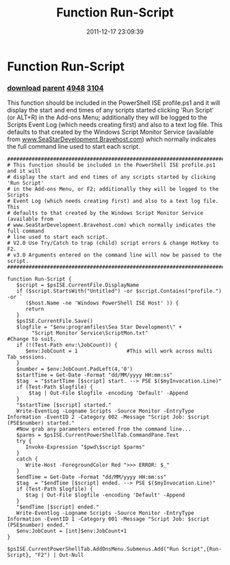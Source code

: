 ﻿---
pid:            3103
parent:         3094
children:       4948,3104
poster:         Archdeacon
title:          Function Run-Script
date:           2011-12-17 23:09:39
description:    This function should be included in the PowerShell ISE profile.ps1 and it will display the start and end times of any scripts started clicking 'Run Script' (or ALT+R) in the Add-ons Menu; additionally they will be logged to the Scripts Event Log (which needs creating first) and also to a text log file. This defaults to that created by the Windows Script Monitor Service (available from www.SeaStarDevelopment.Bravehost.com) which normally indicates the full command line used to start each script.
format:         posh
---

# Function Run-Script

### [download](3103.ps1) [parent](3094.md) [4948](4948.md) [3104](3104.md)

This function should be included in the PowerShell ISE profile.ps1 and it will display the start and end times of any scripts started clicking 'Run Script' (or ALT+R) in the Add-ons Menu; additionally they will be logged to the Scripts Event Log (which needs creating first) and also to a text log file. This defaults to that created by the Windows Script Monitor Service (available from www.SeaStarDevelopment.Bravehost.com) which normally indicates the full command line used to start each script.

```posh
#################################################################################
# This function should be included in the PowerShell ISE profile.ps1 and it will 
# display the start and end times of any scripts started by clicking 'Run Script'
# in the Add-ons Menu, or F2; additionally they will be logged to the Scripts
# Event Log (which needs creating first) and also to a text log file. This 
# defaults to that created by the Windows Script Monitor Service (available from 
# www.SeaStarDevelopment.Bravehost.com) which normally indicates the full command
# line used to start each script.
# V2.0 Use Try/Catch to trap (child) script errors & change Hotkey to F2.
# v3.0 Arguments entered on the command line will now be passed to the script.
#################################################################################

function Run-Script {
   $script = $psISE.CurrentFile.DisplayName
   if ($script.StartsWith("Untitled") -or $script.Contains("profile.") -or `
      ($host.Name -ne 'Windows PowerShell ISE Host' )) {
      return
   }
   $psISE.CurrentFile.Save()
   $logfile = "$env:programfiles\Sea Star Development\" + 
        "Script Monitor Service\ScriptMon.txt"                   #Change to suit.        
   if (!(Test-Path env:\JobCount)) {
      $env:JobCount = 1                #This will work across multi Tab sessions.
   }
   $number = $env:JobCount.PadLeft(4,'0')
   $startTime = Get-Date -Format "dd/MM/yyyy HH:mm:ss"
   $tag  = "$startTime [$script] start. --> PSE $($myInvocation.Line)"
   if (Test-Path $logfile) {
       $tag | Out-File $logfile -encoding 'Default' -Append
   }
   "$startTime [$script] started." 
   Write-EventLog -Logname Scripts -Source Monitor -EntryType Information -EventID 2 -Category 002 -Message "Script Job: $script (PSE$number) started."
   #Now grab any parameters entered from the command line...
   $parms = $psISE.CurrentPowerShellTab.CommandPane.Text
   try {
      Invoke-Expression "$pwd\$script $parms"
   }
   catch {
      Write-Host -ForegroundColor Red ">>> ERROR: $_"
   }
   $endTime = Get-Date -Format "dd/MM/yyyy HH:mm:ss"
   $tag  = "$endTime [$script] ended. --> PSE $($myInvocation.Line)"
   if (Test-Path $logfile) {
      $tag | Out-File $logfile -encoding 'Default' -Append
   }
   "$endTime [$script] ended."
   Write-Eventlog -Logname Scripts -Source Monitor -EntryType Information -EventID 1 -Category 001 -Message "Script Job: $script (PSE$number) ended."
   $env:JobCount = [int]$env:JobCount+1
}

$psISE.CurrentPowerShellTab.AddOnsMenu.Submenus.Add("Run Script",{Run-Script}, "F2") | Out-Null

```

